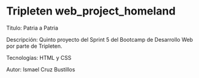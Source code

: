 # Tripleten web_project_homeland

Titulo: Patria a Patria

Descripción: Quinto proyecto del Sprint 5 del Bootcamp de Desarrollo Web por parte de Tripleten.

Tecnologías: HTML y CSS

Autor: Ismael Cruz Bustillos
